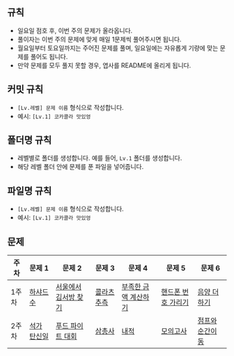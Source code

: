 ## 규칙

- 일요일 점호 후, 이번 주의 문제가 올라옵니다.
- 풀이자는 이번 주의 문제에 맞게 매일 1문제씩 풀어주시면 됩니다.
- 월요일부터 토요일까지는 주어진 문제를 풀며, 일요일에는 자유롭게 기량에 맞는 문제를 풀어도 됩니다.
- 만약 문제를 모두 풀지 못할 경우, 엽사를 README에 올리게 됩니다.

## 커밋 규칙
- `[Lv.레벨] 문제 이름` 형식으로 작성합니다.
- 예시: `[Lv.1] 코카콜라 맛있엉`

## 폴더명 규칙
- 레벨별로 폴더를 생성합니다. 예를 들어, `Lv.1` 폴더를 생성합니다.
- 해당 레벨 폴더 안에 문제를 푼 파일을 넣어줍니다.

## 파일명 규칙
- `[Lv.레벨] 문제 이름` 형식으로 작성합니다.
- 예시: `[Lv.1] 코카콜라 맛있엉`

## 문제

| **주차** | **문제 1**      | **문제 2**       | **문제 3**   | **문제 4**  | **문제 5**        | **문제 6**        |
|--------|---------------|----------------|------------|-----------|-----------------|-----------------|
| 1주차  | [하샤드 수](https://school.programmers.co.kr/learn/courses/30/lessons/12947) | [서울에서 김서방 찾기](https://school.programmers.co.kr/learn/courses/30/lessons/12919)      | [콜라츠 추측](https://school.programmers.co.kr/learn/courses/30/lessons/12943) | [부족한 금액 계산하기](https://school.programmers.co.kr/learn/courses/30/lessons/82612)  | [핸드폰 번호 가리기](https://school.programmers.co.kr/learn/courses/30/lessons/12948) | [음양 더하기](https://school.programmers.co.kr/learn/courses/30/lessons/76501)
| 2주차  | [석가 탄신일](https://namu.wiki/w/%EB%B6%80%EC%B2%98%EB%8B%98%EC%98%A4%EC%8B%A0%EB%82%A0) | [푸드 파이트 대회](https://school.programmers.co.kr/learn/courses/30/lessons/134240)      | [삼총사](https://school.programmers.co.kr/learn/courses/30/lessons/131705) | [내적](https://school.programmers.co.kr/learn/courses/30/lessons/70128)  | [모의고사](https://school.programmers.co.kr/learn/courses/30/lessons/42840) | [점프와 순간이동](https://school.programmers.co.kr/learn/courses/30/lessons/12980)

